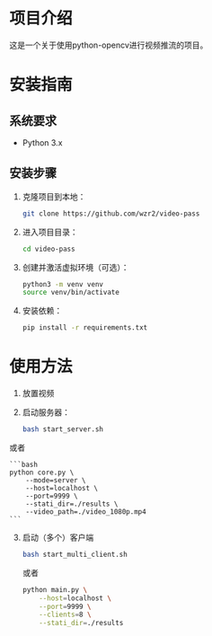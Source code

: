 # 项目介绍

这是一个关于使用python-opencv进行视频推流的项目。

# 安装指南

## 系统要求

- Python 3.x

## 安装步骤

1. 克隆项目到本地：

    ```bash
    git clone https://github.com/wzr2/video-pass
    ```

2. 进入项目目录：

    ```bash
    cd video-pass
    ```

3. 创建并激活虚拟环境（可选）：

    ```bash
    python3 -m venv venv
    source venv/bin/activate
    ```

4. 安装依赖：

    ```bash
    pip install -r requirements.txt
    ```

# 使用方法

1. 放置视频

2. 启动服务器：

    ```bash
    bash start_server.sh
    ```

或者

    ```bash
    python core.py \
        --mode=server \
        --host=localhost \
        --port=9999 \
        --stati_dir=./results \
        --video_path=./video_1080p.mp4
    ```

3. 启动（多个）客户端

    ```bash
    bash start_multi_client.sh
    ```
    或者
    ```bash
    python main.py \
        --host=localhost \
        --port=9999 \
        --clients=8 \
        --stati_dir=./results
    ```